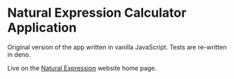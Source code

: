 # Natural Expression Calculator Application

Original version of the app written in vanilla JavaScript. Tests are re-written in deno.

Live on the [Natural Expression](https://naturalexpression.co.uk/) website home page.
